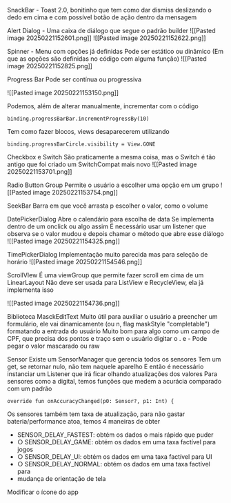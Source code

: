 SnackBar - Toast 2.0, bonitinho que tem como dar dismiss deslizando o dedo em cima e com possível botão de ação dentro da mensagem

Alert Dialog - Uma caixa de diálogo que segue o padrão builder
![[Pasted image 20250221152601.png]] ![[Pasted image 20250221152622.png]]



Spinner - Menu com opções já definidas
Pode ser estático ou dinâmico (Em que as opções são definidas no código com alguma função)
![[Pasted image 20250221152825.png]]

Progress Bar
Pode ser contínua ou progressiva

![[Pasted image 20250221153150.png]]

Podemos, além de alterar manualmente, incrementar com o código
```
binding.progressBarBar.incrementProgressBy(10)
```

Tem como fazer blocos, views desaparecerem utilizando
```
binding.progressBarCircle.visibility = View.GONE
```

Checkbox e Switch
São praticamente a mesma coisa, mas o Switch é tão antigo que foi criado um SwitchCompat mais novo
![[Pasted image 20250221153701.png]]

Radio Button Group
Permite o usuário a escolher uma opção em um grupo
![[Pasted image 20250221153754.png]]

SeekBar
Barra em que você arrasta p escolher o valor, como o volume

DatePickerDialog
Abre o calendário para escolha de data
Se implementa dentro de um onclick ou algo assim
	É necessário usar um listener que observa se o valor mudou e depois chamar o método que abre esse diálogo
![[Pasted image 20250221154325.png]]

TimePickerDialog
Implementação muito parecida mas para seleção de horário
![[Pasted image 20250221154546.png]]

ScrollVIew
É uma viewGroup que permite fazer scroll em cima de um LinearLayout
Não deve ser usada para ListView e RecycleView, ela já implementa isso

![[Pasted image 20250221154736.png]]

Biblioteca MasckEditText
Muito útil para auxiliar o usuário a preencher um formulário, ele vai dinamicamente (ou n, flag maskStyle "completable") formatando a entrada do usuário
Muito bom para algo como um campo de CPF, que precisa dos pontos e traço sem o usuário digitar o . e -
Pode pegar o valor mascarado ou raw


Sensor
Existe um SensorManager que gerencia todos os sensores
Tem um get, se retornar nulo, não tem naquele aparelho
E então é necessário instanciar um Listener que irá ficar olhando atualizações dos valores
Para sensores como a digital, temos funções que medem a acurácia comparado com um padrão 
```
override fun onAccuracyChanged(p0: Sensor?, p1: Int) {
```

Os sensores também tem taxa de atualização, para não gastar bateria/performance atoa, temos 4 maneiras de obter
- SENSOR_DELAY_FASTEST: obtém os dados o mais rápido que puder
- ○ SENSOR_DELAY_GAME: obtém os dados em uma taxa factível para jogos
- ○ SENSOR_DELAY_UI: obtém os dados em uma taxa factível para UI
- ○ SENSOR_DELAY_NORMAL: obtém os dados em uma taxa factível para
- mudança de orientação de tela

Modificar o ícone do app

